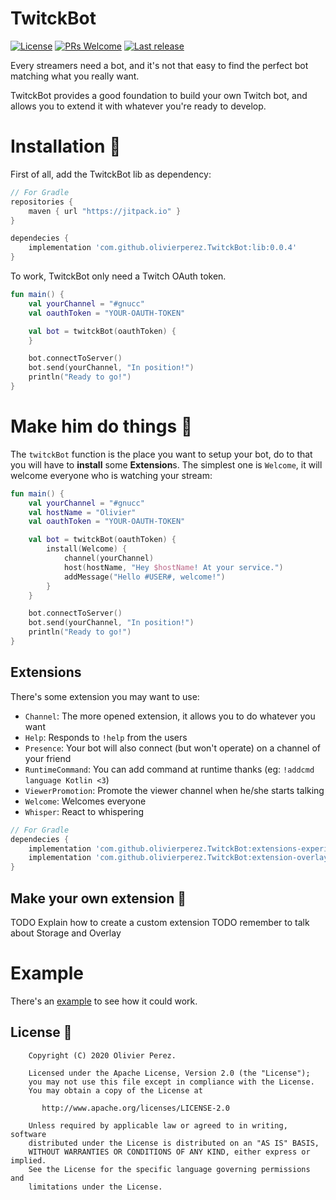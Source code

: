 # TwitckBot

[![License](https://img.shields.io/badge/License-Apache%202.0-blue.svg?style=flat-square)](https://opensource.org/licenses/Apache-2.0)
[![PRs Welcome](https://img.shields.io/badge/PRs-Welcome-orange.svg?style=flat-square)](http://makeapullrequest.com)
[![Last release](https://jitpack.io/v/olivierperez/TwitckBot.svg?style=flat-square)](https://jitpack.io/#olivierperez/TwitckBot)

Every streamers need a bot, and it's not that easy to find the perfect bot matching what you really want.

TwitckBot provides a good foundation to build your own Twitch bot, and allows you to extend it with whatever you're ready to develop.

# Installation 👣

First of all, add the TwitckBot lib as dependency:

```groovy
// For Gradle
repositories {
    maven { url "https://jitpack.io" }
}

dependecies {
    implementation 'com.github.olivierperez.TwitckBot:lib:0.0.4'
}
```

To work, TwitckBot only need a Twitch OAuth token.

```kotlin
fun main() {
    val yourChannel = "#gnucc"
    val oauthToken = "YOUR-OAUTH-TOKEN"

    val bot = twitckBot(oauthToken) {
    }

    bot.connectToServer()
    bot.send(yourChannel, "In position!")
    println("Ready to go!")
}
```

# Make him do things 🧰

The `twitckBot` function is the place you want to setup your bot, do to that you will have to **install** some **Extension**s.
The simplest one is `Welcome`, it will welcome everyone who is watching your stream:

```kotlin
fun main() {
    val yourChannel = "#gnucc"
    val hostName = "Olivier"
    val oauthToken = "YOUR-OAUTH-TOKEN"

    val bot = twitckBot(oauthToken) {
        install(Welcome) {
            channel(yourChannel)
            host(hostName, "Hey $hostName! At your service.")
            addMessage("Hello #USER#, welcome!")
        }
    }

    bot.connectToServer()
    bot.send(yourChannel, "In position!")
    println("Ready to go!")
}
```

## Extensions

There's some extension you may want to use:

- `Channel`: The more opened extension, it allows you to do whatever you want
- `Help`: Responds to `!help` from the users
- `Presence`: Your bot will also connect (but won't operate) on a channel of your friend
- `RuntimeCommand`: You can add command at runtime thanks (eg: `!addcmd language Kotlin <3`)
- `ViewerPromotion`: Promote the viewer channel when he/she starts talking
- `Welcome`: Welcomes everyone
- `Whisper`: React to whispering

```groovy
// For Gradle
dependecies {
    implementation 'com.github.olivierperez.TwitckBot:extensions-experimental:0.0.4'
    implementation 'com.github.olivierperez.TwitckBot:extension-overlay:0.0.4'
}
```

## Make your own extension 🎨

TODO Explain how to create a custom extension
TODO remember to talk about Storage and Overlay

# Example

There's an [example](example/) to see how it could work.

## License 📄

```
    Copyright (C) 2020 Olivier Perez.

    Licensed under the Apache License, Version 2.0 (the "License");
    you may not use this file except in compliance with the License.
    You may obtain a copy of the License at

       http://www.apache.org/licenses/LICENSE-2.0

    Unless required by applicable law or agreed to in writing, software
    distributed under the License is distributed on an "AS IS" BASIS,
    WITHOUT WARRANTIES OR CONDITIONS OF ANY KIND, either express or implied.
    See the License for the specific language governing permissions and
    limitations under the License.
```